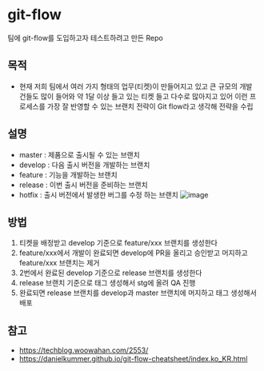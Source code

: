 # git-flow

팀에 git-flow를 도입하고자 테스트하려고 만든 Repo

## 목적
* 현재 저희 팀에서 여러 가지 형태의 업무(티켓)이 만들어지고 있고 큰 규모의 개발 건들도 많이 들어와 약 1달 이상 들고 있는 티켓 들고 다수로 많아지고 있어 이런 프로세스를 가장 잘 반영할 수 있는 브랜치 전략이 Git flow라고 생각해 전략을 수립

## 설명
* master : 제품으로 출시될 수 있는 브랜치
* develop : 다음 출시 버전을 개발하는 브랜치
* feature : 기능을 개발하는 브랜치
* release : 이번 출시 버전을 준비하는 브랜치
* hotfix : 출시 버전에서 발생한 버그를 수정 하는 브랜치
![image](https://user-images.githubusercontent.com/52308702/200251251-bcdf818d-4a81-4602-911a-74268aa76fc6.png)


## 방법
1. 티켓을 배정받고 develop 기준으로 feature/xxx 브랜치를 생성한다
2. feature/xxx에서 개발이 완료되면 develop에 PR을 올리고 승인받고 머지하고 feature/xxx 브랜치는 제거
3. 2번에서 완료된 develop 기준으로 release 브랜치를 생성한다
4. release 브랜치 기준으로 태그 생성해서 stg에 올려 QA 진행
5. 완료되면 release 브랜치를 develop과 master 브랜치에 머지하고 태그 생성해서 배포

## 참고
* https://techblog.woowahan.com/2553/
* https://danielkummer.github.io/git-flow-cheatsheet/index.ko_KR.html
